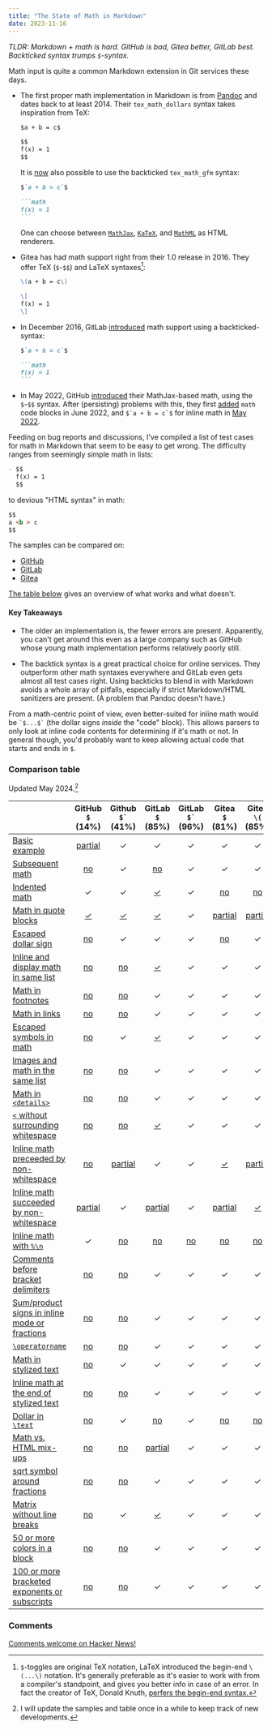 ```yaml
---
title: "The State of Math in Markdown"
date: 2023-11-16
---
```


_TLDR: Markdown + math is hard. GitHub is bad, Gitea better, GitLab best.
Backticked syntax trumps `$`-syntax._


Math input is quite a common Markdown extension in Git services these days.

- The first proper math implementation in Markdown is from
  [Pandoc](https://pandoc.org/) and dates back to at least 2014. Their
  `tex_math_dollars` syntax takes inspiration from TeX:

  ```markdown
  $a + b = c$

  $$
  f(x) = 1
  $$
  ```

  It is [now](https://github.com/jgm/pandoc/pull/9156) also possible to use the
  backticked `tex_math_gfm` syntax:

  ````markdown
  $`a + b = c`$

  ```math
  f(x) = 1
  ```
  ````

  One can choose between [`MathJax`](https://www.mathjax.org/),
  [`KaTeX`](https://katex.org/), and
  [`MathML`](https://developer.mozilla.org/en-US/docs/Web/MathML) as HTML
  renderers.

- Gitea has had math support right from their 1.0 release in 2016. They offer
  TeX (`$`-`$$`) and LaTeX syntaxes[^1]:

  ```markdown
  \(a + b = c\)

  \[
  f(x) = 1
  \]
  ```

- In December 2016, GitLab
  [introduced](https://about.gitlab.com/releases/2016/12/22/gitlab-8-15-released/)
  math support using a backticked-syntax:

  ````markdown
  $`a + b = c`$

  ```math
  f(x) = 1
  ```
  ````

- In May 2022, GitHub
  [introduced](https://github.blog/2022-05-19-math-support-in-markdown/) their
  MathJax-based math, using the `$`-`$$` syntax. After (persisting) problems
  with this, they first
  [added](https://github.blog/changelog/2022-06-28-fenced-block-syntax-for-mathematical-expressions/)
  `math` code blocks in June 2022, and ``$`a + b = c`$`` for inline math in
  [May
  2022](https://github.blog/changelog/2023-05-08-new-delimiter-syntax-for-inline-mathematical-expressions/).

Feeding on bug reports and discussions, I've compiled a list of test cases for
math in Markdown that seem to be easy to get wrong. The difficulty ranges from
seemingly simple math in lists:

```markdown
- $$
  f(x) = 1
  $$
```

to devious "HTML syntax" in math:

```markdown
$$
a <b > c
$$
```

The samples can be compared on:

- [GitHub](https://github.com/nschloe/markdown-math-acid-test)
- [GitLab](https://gitlab.com/nschloe/github-math-bugs)
- [Gitea](https://try.gitea.io/nschloe/markdown-math-acid-test)

[The table below](#comparison-table) gives an overview of what works and what
doesn't.

#### Key Takeaways

- The older an implementation is, the fewer errors are present. Apparently, you
  can't get around this even as a large company such as GitHub whose young math
  implementation performs relatively poorly still.

- The backtick syntax is a great practical choice for online services. They
  outperform other math syntaxes everywhere and GitLab even gets almost all
  test cases right. Using backticks to blend in with Markdown avoids a whole
  array of pitfalls, especially if strict Markdown/HTML sanitizers are present.
  (A problem that Pandoc doesn't have.)

From a math-centric point of view, even better-suited for inline math would be
`` `$...$` `` (the dollar signs _inside_ the "code" block). This allows parsers
to only look at inline code contents for determining if it's math or not. In
general though, you'd probably want to keep allowing actual code that starts
and ends in `$`.

### Comparison table

Updated May 2024.[^2]

|  | GitHub `$` (14%) | Github `` $` `` (41%) | GitLab `$` (85%) | GitLab `` $` `` (96%) | Gitea `$` (81%) | Gitea `\(` (85%) | Pandoc `$` (94%) |
| :---- | :----: | :----: | :----: | :----: | :----: | :----: | :----: |
| [Basic example](https://github.com/nschloe/markdown-math-acid-test/blob/main/dollar-backtick.md#basic-example) | [partial](https://github.com/github/markup/issues/1744) | ✓ | ✓ | ✓ | ✓ | ✓ | ✓ |
| [Subsequent math](https://github.com/nschloe/markdown-math-acid-test/blob/main/dollar-backtick.md#subsequent-math) | [no](https://github.com/github/markup/issues/1741) | ✓ | [no](https://gitlab.com/gitlab-org/gitlab/-/issues/431890) | ✓ | ✓ | ✓ | ✓ |
| [Indented math](https://github.com/nschloe/markdown-math-acid-test/blob/main/dollar-backtick.md#indented-math) | ✓ | ✓ | [✓](https://gitlab.com/gitlab-org/gitlab/-/issues/431893) | ✓ | [no](https://github.com/go-gitea/gitea/issues/27834) | [no](https://github.com/go-gitea/gitea/issues/27834) | ✓ |
| [Math in quote blocks](https://github.com/nschloe/markdown-math-acid-test/blob/main/dollar-backtick.md#math-in-quote-blocks) | [✓](https://github.com/github/markup/issues/1732) | [✓](https://github.com/github/markup/issues/1732) | [✓](https://gitlab.com/gitlab-org/gitlab/-/issues/431889) | ✓ | [partial](https://github.com/go-gitea/gitea/issues/27777) | [partial](https://github.com/go-gitea/gitea/issues/27777) | ✓ |
| [Escaped dollar sign](https://github.com/nschloe/markdown-math-acid-test/blob/main/dollar-backtick.md#escaped-dollar-sign) | [no](https://github.com/orgs/community/discussions/17116) | ✓ | ✓ | ✓ | [no](https://github.com/go-gitea/gitea/issues/27618) | ✓ | ✓ |
| [Inline and display math in same list](https://github.com/nschloe/markdown-math-acid-test/blob/main/dollar-backtick.md#inline-and-display-math-in-same-list) | [no](https://github.com/github/markup/issues/1745) | [no](https://github.com/github/markup/issues/1745) | [✓](https://gitlab.com/gitlab-org/gitlab/-/issues/431895) | ✓ | ✓ | ✓ | ✓ |
| [Math in footnotes](https://github.com/nschloe/markdown-math-acid-test/blob/main/dollar-backtick.md#math-in-footnotes) | [no](https://github.com/orgs/community/discussions/55227) | [no](https://github.com/orgs/community/discussions/55227) | ✓ | ✓ | ✓ | ✓ | ✓ |
| [Math in links](https://github.com/nschloe/markdown-math-acid-test/blob/main/dollar-backtick.md#math-in-links) | [no](https://github.com/orgs/community/discussions/55232) | [no](https://github.com/orgs/community/discussions/55232) | ✓ | ✓ | ✓ | ✓ | ✓ |
| [Escaped symbols in math](https://github.com/nschloe/markdown-math-acid-test/blob/main/dollar-backtick.md#escaped-symbols-in-math) | [no](https://github.com/github/markup/issues/1746) | ✓ | [✓](https://gitlab.com/gitlab-org/gitlab/-/issues/431896) | ✓ | ✓ | ✓ | ✓ |
| [Images and math in the same list](https://github.com/nschloe/markdown-math-acid-test/blob/main/dollar-backtick.md#images-and-math-in-the-same-list) | [no](https://github.com/github/markup/issues/1743) | [no](https://github.com/github/markup/issues/1743) | ✓ | ✓ | ✓ | ✓ | ✓ |
| [Math in `<details>`](https://github.com/nschloe/markdown-math-acid-test/blob/main/dollar-backtick.md#math-in-details) | [no](https://github.com/orgs/community/discussions/57950) | [no](https://github.com/orgs/community/discussions/57950) | ✓ | ✓ | ✓ | ✓ | ✓ |
| [`<` without surrounding whitespace](https://github.com/nschloe/markdown-math-acid-test/blob/main/dollar-backtick.md#-without-surrounding-whitespace) | [no](https://github.com/orgs/community/discussions/55225) | [no](https://github.com/orgs/community/discussions/55225) | [✓](https://gitlab.com/gitlab-org/gitlab/-/issues/431897) | ✓ | ✓ | ✓ | ✓ |
| [Inline math preceeded by non-whitespace](https://github.com/nschloe/markdown-math-acid-test/blob/main/dollar-backtick.md#inline-math-preceeded-by-non-whitespace) | [no](https://github.com/github/markup/issues/1742) | [partial](https://github.com/github/markup/issues/1742) | ✓ | ✓ | [✓](https://github.com/go-gitea/gitea/issues/27605) | [partial](https://github.com/go-gitea/gitea/issues/27605) | ✓ |
| [Inline math succeeded by non-whitespace](https://github.com/nschloe/markdown-math-acid-test/blob/main/dollar-backtick.md#inline-math-succeeded-by-non-whitespace) | [partial](https://github.com/github/markup/issues/1742) | ✓ | [partial](https://gitlab.com/gitlab-org/gitlab/-/issues/431869) | ✓ | [partial](https://github.com/go-gitea/gitea/issues/27605) | [✓](https://github.com/go-gitea/gitea/issues/27605) | [partial](https://github.com/jgm/pandoc/issues/9192) |
| [Inline math with `%\n`](https://github.com/nschloe/markdown-math-acid-test/blob/main/dollar-backtick.md#inline-math-with-n) | ✓ | [no](https://github.com/orgs/community/discussions/55237) | [no](https://gitlab.com/gitlab-org/gitlab/-/issues/432102) | [no](https://gitlab.com/gitlab-org/gitlab/-/issues/432102) | [no](https://github.com/go-gitea/gitea/issues/27617) | [no](https://github.com/go-gitea/gitea/issues/27617) | [no](https://github.com/jgm/pandoc/issues/9193) |
| [Comments before bracket delimiters](https://github.com/nschloe/markdown-math-acid-test/blob/main/dollar-backtick.md#comments-before-bracket-delimiters) | [no](https://github.com/orgs/community/discussions/55228) | [no](https://github.com/orgs/community/discussions/55228) | ✓ | ✓ | ✓ | ✓ | ✓ |
| [Sum/product signs in inline mode or fractions](https://github.com/nschloe/markdown-math-acid-test/blob/main/dollar-backtick.md#sumproduct-signs-in-inline-mode-or-fractions) | [no](https://github.com/orgs/community/discussions/17051) | [no](https://github.com/orgs/community/discussions/17051) | ✓ | ✓ | ✓ | ✓ | ✓ |
| [`\operatorname`](https://github.com/nschloe/markdown-math-acid-test/blob/main/dollar-backtick.md#operatorname) | [no](https://github.com/orgs/community/discussions/55368) | [no](https://github.com/orgs/community/discussions/55368) | ✓ | ✓ | ✓ | ✓ | ✓ |
| [Math in stylized text](https://github.com/nschloe/markdown-math-acid-test/blob/main/dollar-backtick.md#math-in-stylized-text) | [no](https://github.com/orgs/community/discussions/17264) | ✓ | ✓ | ✓ | ✓ | ✓ | ✓ |
| [Inline math at the end of stylized text](https://github.com/nschloe/markdown-math-acid-test/blob/main/dollar-backtick.md#inline-math-at-the-end-of-stylized-text) | [no](https://github.com/orgs/community/discussions/55033) | [no](https://github.com/orgs/community/discussions/55033) | ✓ | ✓ | ✓ | ✓ | ✓ |
| [Dollar in `\text`](https://github.com/nschloe/markdown-math-acid-test/blob/main/dollar-backtick.md#dollar-in-text) | [no](https://github.com/orgs/community/discussions/39655) | ✓ | [no](https://gitlab.com/gitlab-org/gitlab/-/issues/432104) | ✓ | [no](https://github.com/go-gitea/gitea/issues/28070) | [no](https://github.com/go-gitea/gitea/issues/28070) | ✓ |
| [Math vs. HTML mix-ups](https://github.com/nschloe/markdown-math-acid-test/blob/main/dollar-backtick.md#math-vs-html-mix-ups) | [no](https://github.com/github/markup/issues/1747) | [no](https://github.com/github/markup/issues/1747) | [partial](https://gitlab.com/gitlab-org/gitlab/-/issues/432106) | ✓ | ✓ | ✓ | ✓ |
| [sqrt symbol around fractions](https://github.com/nschloe/markdown-math-acid-test/blob/main/dollar-backtick.md#sqrt-symbol-around-fractions) | [no](https://github.com/orgs/community/discussions/39251) | [no](https://github.com/orgs/community/discussions/39251) | ✓ | ✓ | ✓ | ✓ | ✓ |
| [Matrix without line breaks](https://github.com/nschloe/markdown-math-acid-test/blob/main/dollar-backtick.md#matrix-without-line-breaks) | [no](https://github.com/orgs/community/discussions/52991) | ✓ | [✓](https://gitlab.com/gitlab-org/gitlab/-/issues/432108) | ✓ | ✓ | ✓ | ✓ |
| [50 or more colors in a block](https://github.com/nschloe/markdown-math-acid-test/blob/main/dollar-backtick.md#50-or-more-colors-in-a-block) | [no](https://github.com/orgs/community/discussions/45276) | [no](https://github.com/orgs/community/discussions/45276) | ✓ | ✓ | ✓ | ✓ | ✓ |
| [100 or more bracketed exponents or subscripts](https://github.com/nschloe/markdown-math-acid-test/blob/main/dollar-backtick.md#100-or-more-bracketed-exponents-or-subscripts) | [no](https://github.com/orgs/community/discussions/59960) | [no](https://github.com/orgs/community/discussions/59960) | ✓ | ✓ | ✓ | ✓ | ✓ |

### Comments

[Comments welcome on Hacker
News!](https://news.ycombinator.com/item?id=38292214)


[^1]:
    `$`-toggles are original TeX notation, LaTeX introduced the begin-end
    `\(...\)` notation. It's generally preferable as it's easier to work with from
    a compiler's standpoint, and gives you better info in case of an error. In fact
    the creator of TeX, Donald Knuth, [perfers the begin-end
    syntax.](https://tex.stackexchange.com/questions/510/are-and-preferable-to-dollar-signs-for-math-mode#comment61028_510)

[^2]:
    I will update the samples and table once in a while to keep track of new
    developments.
